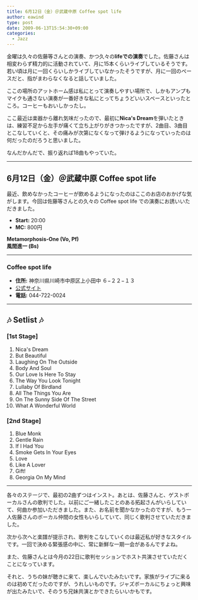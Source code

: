 ```yaml
---
title: 6月12日（金）＠武蔵中原 Coffee spot life
author: eawind
type: post
date: 2009-06-13T15:54:30+09:00
categories:
  - Jazz
---
```

金曜は久々の佐藤等さんとの演奏、かつ久々の**lifeでの演奏**でした。佐藤さんは相変わらず精力的に活動されていて、月に15本くらいライブしているそうです。若い頃は月に一回くらいしかライブしていなかったそうですが、月に一回のペースだと、指がまわらなくなると話していました。

ここの場所のアットホーム感は私にとって演奏しやすい場所で、しかもアンプもマイクも通さない演奏が一番好きな私にとってちょうどいいスペースといったところ。コーヒーもおいしかったし。

ここ最近は楽器から離れ気味だったので、最初に**Nica's Dream**を弾いたときは、練習不足から左手が痛くて立ち上がりがきつかったですが、2曲目、3曲目とこなしていくと、その痛みが次第になくなって弾けるようになっていったのは何だったのだろうと思いました。

なんだかんだで、振り返れば18曲もやっていた。

---

## 6月12日（金）＠武蔵中原 Coffee spot life

最近、飲めなかったコーヒーが飲めるようになったのはここのお店のおかげな気がします。今回は佐藤等さんとの久々の Coffee spot life での演奏にお誘いいただきました。

- **Start:** 20:00  
- **MC:** 800円  

**Metamorphosis-One (Vo, Pf)**  
**風間進一 (Bs)**

---

### Coffee spot life
- **住所:** 神奈川県川崎市中原区上小田中 ６−２２−１３
- [公式サイト](http://www2.tba.t-com.ne.jp/cslife/)
- **電話:** 044-722-0024

---

## 🎶 Setlist 🎶

### [1st Stage]
1. Nica's Dream  
2. But Beautiful  
3. Laughing On The Outside  
4. Body And Soul  
5. Our Love Is Here To Stay  
6. The Way You Look Tonight  
7. Lullaby Of Birdland  
8. All The Things You Are  
9. On The Sunny Side Of The Street  
10. What A Wonderful World

### [2nd Stage]
1. Blue Monk  
2. Gentle Rain  
3. If I Had You  
4. Smoke Gets In Your Eyes  
5. Love  
6. Like A Lover  
7. Gift!  
8. Georgia On My Mind  

---

各々のステージで、最初の2曲ずつはインスト。あとは、佐藤さんと、ゲストボーカルさんの歌判でした。以前にご一緒したことのある拓起さんがいらしていて、何曲か参加いただきました。また、お名前を聞かなかったのですが、もう一人佐藤さんのボーカル仲間の女性もいらしていて、同じく歌判させていただきました。

次から次へと楽譜が提示され、歌判をこなしていくのは最近私が好きなスタイルです。一回で決める緊張感の中に、常に新鮮な一期一会があるんですよね。

また、佐藤さんとは今月の22日に歌判セッションでホスト共演させていただくことになっています。

それと、うちの妹が聴きに来て、楽しんでいたみたいです。家族がライブに来るのは初めてだったのですが、うれしいものです。ジャズボーカルにちょっと興味が出たみたいで、そのうち兄妹共演とかできたらいいかもです。

